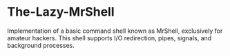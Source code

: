 # The-Lazy-MrShell
Implementation of a basic command shell known as MrShell, exclusively for amateur hackers. This shell supports I/O redirection, pipes, signals, and background processes.
